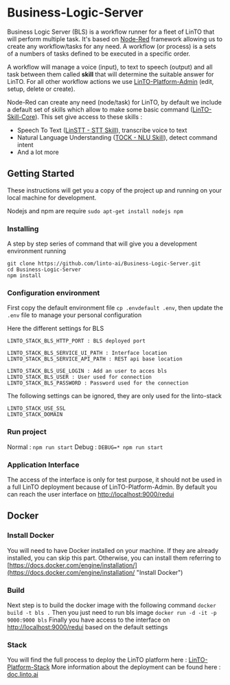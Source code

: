 # Business-Logic-Server

Business Logic Server (BLS) is a workflow runner for a fleet of LinTO that will perform multiple task. It's based on [Node-Red](https://nodered.org/) framework allowing us to create any workflow/tasks for any need. A workflow (or process) is a sets of a numbers of tasks defined to be executed in a specific order. 

A workflow will manage a voice (input), to text to speech (output) and all task between them called **skill** that will determine the suitable answer for LinTO. For all other workflow actions we use [LinTO-Platform-Admin](https://github.com/linto-ai/linto-platform-admin) (edit, setup, delete or create).

Node-Red can create any need (node/task) for LinTO, by default we include a default set of skills which allow to make some basic command ([LinTO-Skill-Core](https://github.com/linto-ai/linto-skills-core)). This set give access to these skills :
 * Speech To Text ([LinSTT - STT Skill](https://github.com/linto-ai/linto-platform-stt-server-worker-client)), transcribe voice to text
 * Natural Language Understanding ([TOCK - NLU Skill](https://voyages-sncf-technologies.github.io/tock/en/)), detect command intent
 * And a lot more

## Getting Started
These instructions will get you a copy of the project up and running on your local machine for development. 

Nodejs and npm are require  `sudo apt-get install nodejs npm`

### Installing
A step by step series of command that will give you a development environment running
```
git clone https://github.com/linto-ai/Business-Logic-Server.git
cd Business-Logic-Server
npm install
```

### Configuration environment
First copy the default environment file `cp .envdefault .env`, then update the `.env` file to manage your personal configuration

Here the different settings for BLS
```
LINTO_STACK_BLS_HTTP_PORT : BLS deployed port

LINTO_STACK_BLS_SERVICE_UI_PATH : Interface location
LINTO_STACK_BLS_SERVICE_API_PATH : REST api base location

LINTO_STACK_BLS_USE_LOGIN : Add an user to acces bls
LINTO_STACK_BLS_USER : User used for connection
LINTO_STACK_BLS_PASSWORD : Password used for the connection
```
The following settings can be ignored, they are only used for the linto-stack
```
LINTO_STACK_USE_SSL
LINTO_STACK_DOMAIN
```

### Run project
Normal : `npm run start`
Debug : `DEBUG=* npm run start`

### Application Interface

The access of the interface is only for test purpose, it should not be used in a full LinTO deployment because of LinTO-Platform-Admin.
By default you can reach the user interface on [http://localhost:9000/redui](http://localhost:9000/redui)

## Docker
### Install Docker

You will need to have Docker installed on your machine. If they are already installed, you can skip this part.
Otherwise, you can install them referring to [https://docs.docker.com/engine/installation/](https://docs.docker.com/engine/installation/ "Install Docker")

### Build
Next step is to build the docker image with the following command `docker build -t bls .`
Then you just need to run bls image `docker run -d -it -p 9000:9000 bls`
Finally you have access to the interface on [http://localhost:9000/redui](http://localhost:9000/redui) based on the default settings

### Stack
You will find the full process to deploy the LinTO platform here : [LinTO-Platform-Stack](https://github.com/linto-ai/linto-platform-stack)
More information about the deployment can be found here : [doc.linto.ai](https://doc.linto.ai/#/infra)